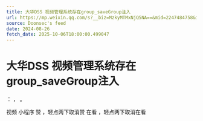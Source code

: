 ```yaml
---
title: 大华DSS 视频管理系统存在group_saveGroup注入
url: https://mp.weixin.qq.com/s?__biz=MzkyMTMxNjQ5NA==&mid=2247484758&idx=1&sn=57d6d77a320955d4b2926d8a96545026
source: Doonsec's feed
date: 2024-08-26
fetch_date: 2025-10-06T18:00:00.499047
---
```


# 大华DSS 视频管理系统存在group_saveGroup注入

：
，
。

视频
小程序
赞
，轻点两下取消赞
在看
，轻点两下取消在看